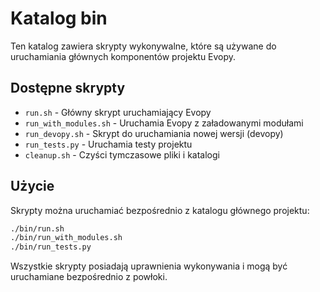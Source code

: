 # Katalog bin

Ten katalog zawiera skrypty wykonywalne, które są używane do uruchamiania głównych komponentów projektu Evopy.

## Dostępne skrypty

- `run.sh` - Główny skrypt uruchamiający Evopy
- `run_with_modules.sh` - Uruchamia Evopy z załadowanymi modułami
- `run_devopy.sh` - Skrypt do uruchamiania nowej wersji (devopy)
- `run_tests.py` - Uruchamia testy projektu
- `cleanup.sh` - Czyści tymczasowe pliki i katalogi

## Użycie

Skrypty można uruchamiać bezpośrednio z katalogu głównego projektu:

```bash
./bin/run.sh
./bin/run_with_modules.sh
./bin/run_tests.py
```

Wszystkie skrypty posiadają uprawnienia wykonywania i mogą być uruchamiane bezpośrednio z powłoki.
